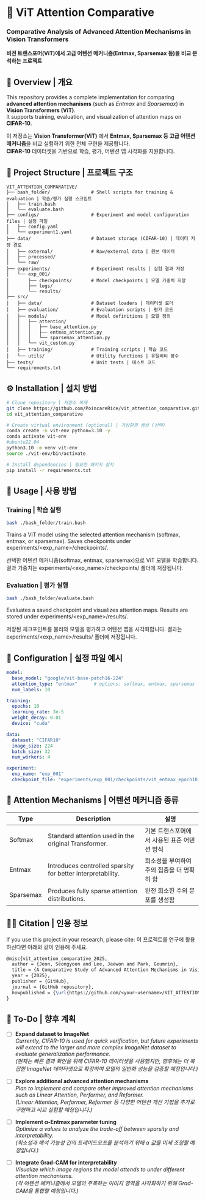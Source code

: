 # 🧠 ViT Attention Comparative  
### Comparative Analysis of Advanced Attention Mechanisms in Vision Transformers  
**비전 트랜스포머(ViT)에서 고급 어텐션 메커니즘(Entmax, Sparsemax 등)을 비교 분석하는 프로젝트**

## 📘 Overview | 개요

This repository provides a complete implementation for comparing **advanced attention mechanisms** (such as *Entmax* and *Sparsemax*) in **Vision Transformers (ViT)**.  
It supports training, evaluation, and visualization of attention maps on **CIFAR-10**.

이 저장소는 **Vision Transformer(ViT)** 에서 **Entmax, Sparsemax 등 고급 어텐션 메커니즘**을 비교 실험하기 위한 전체 구현을 제공합니다.  
**CIFAR-10** 데이터셋을 기반으로 학습, 평가, 어텐션 맵 시각화를 지원합니다.

## 📂 Project Structure | 프로젝트 구조

```
VIT_ATTENTION_COMPARATIVE/
├── bash_folder/               # Shell scripts for training & evaluation | 학습/평가 실행 스크립트
│   ├── train.bash
│   └── evaluate.bash
├── configs/                   # Experiment and model configuration files | 설정 파일
│   ├── config.yaml
│   └── experiment1.yaml
├── data/                      # Dataset storage (CIFAR-10) | 데이터 저장 경로
│   ├── external/              # Raw/external data | 원본 데이터
│   ├── processed/
│   └── raw/
├── experiments/               # Experiment results | 실험 결과 저장
│   └── exp_001/
│       ├── checkpoints/       # Model checkpoints | 모델 가중치 저장
│       ├── logs/
│       └── results/
├── src/
│   ├── data/                  # Dataset loaders | 데이터셋 로더
│   ├── evaluation/            # Evaluation scripts | 평가 코드
│   ├── models/                # Model definitions | 모델 정의
│   │   ├── attention/
│   │   │   ├── base_attention.py
│   │   │   ├── entmax_attention.py
│   │   │   └── sparsemax_attention.py
│   │   └── vit_custom.py
│   ├── training/              # Training scripts | 학습 코드
│   └── utils/                 # Utility functions | 유틸리티 함수
├── tests/                     # Unit tests | 테스트 코드
└── requirements.txt
```

## ⚙️ Installation | 설치 방법

```bash
# Clone repository | 저장소 복제
git clone https://github.com/PoincareRice/vit_attention_comparative.git
cd vit_attention_comparative

# Create virtual environment (optional) | 가상환경 생성 (선택)
conda create -n vit-env python=3.10 -y
conda activate vit-env
#ubuntu22.04
python3.10 -m venv vit-env
source ./vit-env/bin/activate

# Install dependencies | 필요한 패키지 설치
pip install -r requirements.txt
```

## 🚀 Usage | 사용 방법

### Training | 학습 실행
```bash
bash ./bash_folder/train.bash
```
Trains a ViT model using the selected attention mechanism (softmax, entmax, or sparsemax).
Saves checkpoints under experiments/<exp_name>/checkpoints/.

선택한 어텐션 메커니즘(softmax, entmax, sparsemax)으로 ViT 모델을 학습합니다.
결과 가중치는 experiments/<exp_name>/checkpoints/ 폴더에 저장됩니다.

### Evaluation | 평가 실행
```bash
bash ./bash_folder/evaluate.bash
```
Evaluates a saved checkpoint and visualizes attention maps.
Results are stored under experiments/<exp_name>/results/.

저장된 체크포인트를 불러와 모델을 평가하고 어텐션 맵을 시각화합니다.
결과는 experiments/<exp_name>/results/ 폴더에 저장됩니다.

## 🧩 Configuration | 설정 파일 예시
```yaml
model:
  base_model: "google/vit-base-patch16-224"
  attention_type: "entmax"      # options: softmax, entmax, sparsemax
  num_labels: 10

training:
  epochs: 10
  learning_rate: 3e-5
  weight_decay: 0.01
  device: "cuda"

data:
  dataset: "CIFAR10"
  image_size: 224
  batch_size: 32
  num_workers: 4

experiment:
  exp_name: "exp_001"
  checkpoint_file: "experiments/exp_001/checkpoints/vit_entmax_epoch10.pth"
```

## 🧠 Attention Mechanisms | 어텐션 메커니즘 종류
| Type | Description | 설명 |
|---|---|---|
| Softmax | Standard attention used in the original Transformer. | 기본 트랜스포머에서 사용된 표준 어텐션 방식 |
| Entmax | Introduces controlled sparsity for better interpretability. | 희소성을 부여하여 주의 집중을 더 명확히 함 |
| Sparsemax	| Produces fully sparse attention distributions. | 완전 희소한 주의 분포를 생성함 |

## 🧑‍💻 Citation | 인용 정보

If you use this project in your research, please cite:
이 프로젝트를 연구에 활용하신다면 아래와 같이 인용해 주세요.
```latex
@misc{vit_attention_comparative_2025,
  author = {Jeon, Seongyoon and Lee, Jaewon and Park, Geumrin},
  title = {A Comparative Study of Advanced Attention Mechanisms in Vision Transformers},
  year = {2025},
  publisher = {GitHub},
  journal = {GitHub repository},
  howpublished = {\url{https://github.com/<your-username>/VIT_ATTENTION_COMPARATIVE}}
}
```

## 🧩 To-Do | 향후 계획

- [ ] **Expand dataset to ImageNet**  
  *Currently, CIFAR-10 is used for quick verification, but future experiments will extend to the larger and more complex ImageNet dataset to evaluate generalization performance.*  
  *(현재는 빠른 결과 확인을 위해 CIFAR-10 데이터셋을 사용했지만, 향후에는 더 복잡한 ImageNet 데이터셋으로 확장하여 모델의 일반화 성능을 검증할 예정입니다.)*

- [ ] **Explore additional advanced attention mechanisms**  
  *Plan to implement and compare other improved attention mechanisms such as Linear Attention, Performer, and Reformer.*  
  *(Linear Attention, Performer, Reformer 등 다양한 어텐션 개선 기법을 추가로 구현하고 비교 실험할 예정입니다.)*

- [ ] **Implement α-Entmax parameter tuning**  
  *Optimize α values to analyze the trade-off between sparsity and interpretability.*  
  *(희소성과 해석 가능성 간의 트레이드오프를 분석하기 위해 α 값을 미세 조정할 예정입니다.)*

- [ ] **Integrate Grad-CAM for interpretability**  
  *Visualize which image regions the model attends to under different attention mechanisms.*  
  *(각 어텐션 메커니즘에서 모델이 주목하는 이미지 영역을 시각화하기 위해 Grad-CAM을 통합할 예정입니다.)*